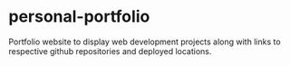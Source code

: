 # personal-portfolio
Portfolio website to display web development projects along with links to respective github repositories and deployed locations.
